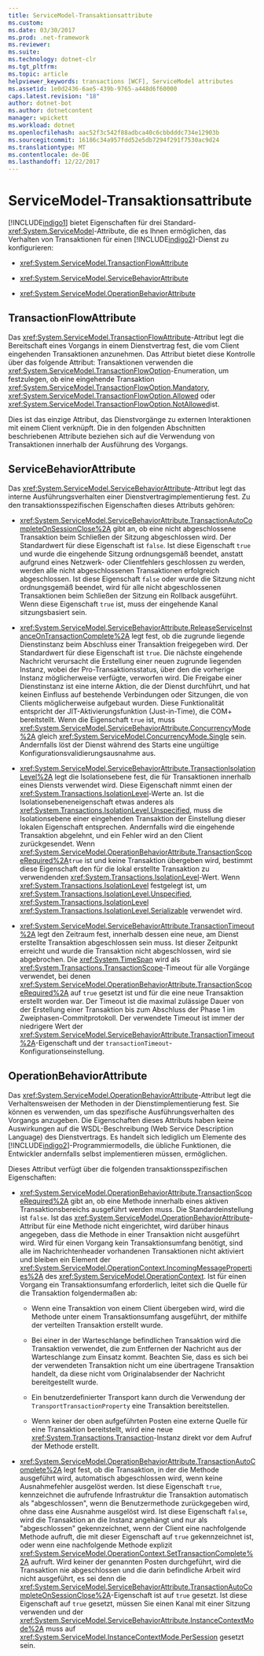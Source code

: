 ```yaml
---
title: ServiceModel-Transaktionsattribute
ms.custom: 
ms.date: 03/30/2017
ms.prod: .net-framework
ms.reviewer: 
ms.suite: 
ms.technology: dotnet-clr
ms.tgt_pltfrm: 
ms.topic: article
helpviewer_keywords: transactions [WCF], ServiceModel attributes
ms.assetid: 1e0d2436-6ae5-439b-9765-a448d6f60000
caps.latest.revision: "18"
author: dotnet-bot
ms.author: dotnetcontent
manager: wpickett
ms.workload: dotnet
ms.openlocfilehash: aac52f3c542f88adbca40c6cbbdddc734e12903b
ms.sourcegitcommit: 16186c34a957fdd52e5db7294f291f7530ac9d24
ms.translationtype: MT
ms.contentlocale: de-DE
ms.lasthandoff: 12/22/2017
---
```

# <a name="servicemodel-transaction-attributes"></a>ServiceModel-Transaktionsattribute
[!INCLUDE[indigo1](../../../../includes/indigo1-md.md)] bietet Eigenschaften für drei Standard-<xref:System.ServiceModel>-Attribute, die es Ihnen ermöglichen, das Verhalten von Transaktionen für einen [!INCLUDE[indigo2](../../../../includes/indigo2-md.md)]-Dienst zu konfigurieren:  
  
-   <xref:System.ServiceModel.TransactionFlowAttribute>  
  
-   <xref:System.ServiceModel.ServiceBehaviorAttribute>  
  
-   <xref:System.ServiceModel.OperationBehaviorAttribute>  
  
## <a name="transactionflowattribute"></a>TransactionFlowAttribute  
 Das <xref:System.ServiceModel.TransactionFlowAttribute>-Attribut legt die Bereitschaft eines Vorgangs in einem Dienstvertrag fest, die vom Client eingehenden Transaktionen anzunehmen. Das Attribut bietet diese Kontrolle über das folgende Attribut: Transaktionen verwenden die <xref:System.ServiceModel.TransactionFlowOption>-Enumeration, um festzulegen, ob eine eingehende Transaktion <xref:System.ServiceModel.TransactionFlowOption.Mandatory>, <xref:System.ServiceModel.TransactionFlowOption.Allowed> oder <xref:System.ServiceModel.TransactionFlowOption.NotAllowed>ist.  
  
 Dies ist das einzige Attribut, das Dienstvorgänge zu externen Interaktionen mit einem Client verknüpft. Die in den folgenden Abschnitten beschriebenen Attribute beziehen sich auf die Verwendung von Transaktionen innerhalb der Ausführung des Vorgangs.  
  
## <a name="servicebehaviorattribute"></a>ServiceBehaviorAttribute  
 Das <xref:System.ServiceModel.ServiceBehaviorAttribute>-Attribut legt das interne Ausführungsverhalten einer Dienstvertragimplementierung fest. Zu den transaktionsspezifischen Eigenschaften dieses Attributs gehören:  
  
-   <xref:System.ServiceModel.ServiceBehaviorAttribute.TransactionAutoCompleteOnSessionClose%2A> gibt an, ob eine nicht abgeschlossene Transaktion beim Schließen der Sitzung abgeschlossen wird. Der Standardwert für diese Eigenschaft ist `false`. Ist diese Eigenschaft `true` und wurde die eingehende Sitzung ordnungsgemäß beendet, anstatt aufgrund eines Netzwerk- oder Clientfehlers geschlossen zu werden, werden alle nicht abgeschlossenen Transaktionen erfolgreich abgeschlossen. Ist diese Eigenschaft `false` oder wurde die Sitzung nicht ordnungsgemäß beendet, wird für alle nicht abgeschlossenen Transaktionen beim Schließen der Sitzung ein Rollback ausgeführt. Wenn diese Eigenschaft `true` ist, muss der eingehende Kanal sitzungsbasiert sein.  
  
-   <xref:System.ServiceModel.ServiceBehaviorAttribute.ReleaseServiceInstanceOnTransactionComplete%2A> legt fest, ob die zugrunde liegende Dienstinstanz beim Abschluss einer Transaktion freigegeben wird. Der Standardwert für diese Eigenschaft ist `true`. Die nächste eingehende Nachricht verursacht die Erstellung einer neuen zugrunde liegenden Instanz, wobei der Pro-Transaktionsstatus, über den die vorherige Instanz möglicherweise verfügte, verworfen wird. Die Freigabe einer Dienstinstanz ist eine interne Aktion, die der Dienst durchführt, und hat keinen Einfluss auf bestehende Verbindungen oder Sitzungen, die von Clients möglicherweise aufgebaut wurden. Diese Funktionalität entspricht der JIT-Aktivierungsfunktion (Just-in-Time), die COM+ bereitstellt. Wenn die Eigenschaft `true` ist, muss <xref:System.ServiceModel.ServiceBehaviorAttribute.ConcurrencyMode%2A> gleich <xref:System.ServiceModel.ConcurrencyMode.Single> sein. Andernfalls löst der Dienst während des Starts eine ungültige Konfigurationsvalidierungsausnahme aus.  
  
-   <xref:System.ServiceModel.ServiceBehaviorAttribute.TransactionIsolationLevel%2A> legt die Isolationsebene fest, die für Transaktionen innerhalb eines Diensts verwendet wird. Diese Eigenschaft nimmt einen der <xref:System.Transactions.IsolationLevel>-Werte an. Ist die Isolationsebeneneigenschaft etwas anderes als <xref:System.Transactions.IsolationLevel.Unspecified>, muss die Isolationsebene einer eingehenden Transaktion der Einstellung dieser lokalen Eigenschaft entsprechen. Andernfalls wird die eingehende Transaktion abgelehnt, und ein Fehler wird an den Client zurückgesendet. Wenn <xref:System.ServiceModel.OperationBehaviorAttribute.TransactionScopeRequired%2A>`true` ist und keine Transaktion übergeben wird, bestimmt diese Eigenschaft den für die lokal erstellte Transaktion zu verwendenden <xref:System.Transactions.IsolationLevel>-Wert. Wenn <xref:System.Transactions.IsolationLevel> festgelegt ist, um <xref:System.Transactions.IsolationLevel.Unspecified>, <xref:System.Transactions.IsolationLevel> <xref:System.Transactions.IsolationLevel.Serializable> verwendet wird.  
  
-   <xref:System.ServiceModel.ServiceBehaviorAttribute.TransactionTimeout%2A> legt den Zeitraum fest, innerhalb dessen eine neue, am Dienst erstellte Transaktion abgeschlossen sein muss. Ist dieser Zeitpunkt erreicht und wurde die Transaktion nicht abgeschlossen, wird sie abgebrochen. Die <xref:System.TimeSpan> wird als <xref:System.Transactions.TransactionScope>-Timeout für alle Vorgänge verwendet, bei denen <xref:System.ServiceModel.OperationBehaviorAttribute.TransactionScopeRequired%2A> auf `true` gesetzt ist und für die eine neue Transaktion erstellt worden war. Der Timeout ist die maximal zulässige Dauer von der Erstellung einer Transaktion bis zum Abschluss der Phase 1 im Zweiphasen-Commitprotokoll. Der verwendete Timeout ist immer der niedrigere Wert der <xref:System.ServiceModel.ServiceBehaviorAttribute.TransactionTimeout%2A>-Eigenschaft und der `transactionTimeout`-Konfigurationseinstellung.  
  
## <a name="operationbehaviorattribute"></a>OperationBehaviorAttribute  
 Das <xref:System.ServiceModel.OperationBehaviorAttribute>-Attribut legt die Verhaltensweisen der Methoden in der Dienstimplementierung fest. Sie können es verwenden, um das spezifische Ausführungsverhalten des Vorgangs anzugeben. Die Eigenschaften dieses Attributs haben keine Auswirkungen auf die WSDL-Beschreibung (Web Service Description Language) des Dienstvertrags. Es handelt sich lediglich um Elemente des [!INCLUDE[indigo2](../../../../includes/indigo2-md.md)]-Programmiermodells, die übliche Funktionen, die Entwickler andernfalls selbst implementieren müssen, ermöglichen.  
  
 Dieses Attribut verfügt über die folgenden transaktionsspezifischen Eigenschaften:  
  
-   <xref:System.ServiceModel.OperationBehaviorAttribute.TransactionScopeRequired%2A> gibt an, ob eine Methode innerhalb eines aktiven Transaktionsbereichs ausgeführt werden muss. Die Standardeinstellung ist `false`. Ist das <xref:System.ServiceModel.OperationBehaviorAttribute>-Attribut für eine Methode nicht eingerichtet, wird darüber hinaus angegeben, dass die Methode in einer Transaktion nicht ausgeführt wird. Wird für einen Vorgang kein Transaktionsumfang benötigt, sind alle im Nachrichtenheader vorhandenen Transaktionen nicht aktiviert und bleiben ein Element der <xref:System.ServiceModel.OperationContext.IncomingMessageProperties%2A> des <xref:System.ServiceModel.OperationContext>. Ist für einen Vorgang ein Transaktionsumfang erforderlich, leitet sich die Quelle für die Transaktion folgendermaßen ab:  
  
    -   Wenn eine Transaktion von einem Client übergeben wird, wird die Methode unter einem Transaktionsumfang ausgeführt, der mithilfe der verteilten Transaktion erstellt wurde.  
  
    -   Bei einer in der Warteschlange befindlichen Transaktion wird die Transaktion verwendet, die zum Entfernen der Nachricht aus der Warteschlange zum Einsatz kommt. Beachten Sie, dass es sich bei der verwendeten Transaktion nicht um eine übertragene Transaktion handelt, da diese nicht vom Originalabsender der Nachricht bereitgestellt wurde.  
  
    -   Ein benutzerdefinierter Transport kann durch die Verwendung der `TransportTransactionProperty` eine Transaktion bereitstellen.  
  
    -   Wenn keiner der oben aufgeführten Posten eine externe Quelle für eine Transaktion bereitstellt, wird eine neue <xref:System.Transactions.Transaction>-Instanz direkt vor dem Aufruf der Methode erstellt.  
  
-   <xref:System.ServiceModel.OperationBehaviorAttribute.TransactionAutoComplete%2A> legt fest, ob die Transaktion, in der die Methode ausgeführt wird, automatisch abgeschlossen wird, wenn keine Ausnahmefehler ausgelöst werden. Ist diese Eigenschaft `true`, kennzeichnet die aufrufende Infrastruktur die Transaktion automatisch als "abgeschlossen", wenn die Benutzermethode zurückgegeben wird, ohne dass eine Ausnahme ausgelöst wird. Ist diese Eigenschaft `false`, wird die Transaktion an die Instanz angehängt und nur als "abgeschlossen" gekennzeichnet, wenn der Client eine nachfolgende Methode aufruft, die mit dieser Eigenschaft auf `true` gekennzeichnet ist, oder wenn eine nachfolgende Methode explizit <xref:System.ServiceModel.OperationContext.SetTransactionComplete%2A> aufruft. Wird keiner der genannten Posten durchgeführt, wird die Transaktion nie abgeschlossen und die darin befindliche Arbeit wird nicht ausgeführt, es sei denn die <xref:System.ServiceModel.ServiceBehaviorAttribute.TransactionAutoCompleteOnSessionClose%2A>-Eigenschaft ist auf `true` gesetzt. Ist diese Eigenschaft auf `true` gesetzt, müssen Sie einen Kanal mit einer Sitzung verwenden und der <xref:System.ServiceModel.ServiceBehaviorAttribute.InstanceContextMode%2A> muss auf <xref:System.ServiceModel.InstanceContextMode.PerSession> gesetzt sein.
